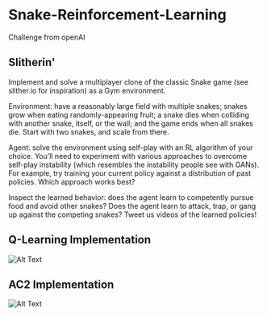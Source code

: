 # Snake-Reinforcement-Learning

Challenge from openAI

## Slitherin' 
Implement and solve a multiplayer clone of the classic Snake game (see slither.io for inspiration) as a Gym environment.

Environment: have a reasonably large field with multiple snakes; snakes grow when eating randomly-appearing fruit; a snake dies when colliding with another snake, itself, or the wall; and the game ends when all snakes die. Start with two snakes, and scale from there.


Agent: solve the environment using self-play with an RL algorithm of your choice. You’ll need to experiment with various approaches to overcome self-play instability (which resembles the instability people see with GANs). For example, try training your current policy against a distribution of past policies. Which approach works best?


Inspect the learned behavior: does the agent learn to competently pursue food and avoid other snakes? Does the agent learn to attack, trap, or gang up against the competing snakes? Tweet us videos of the learned policies!

## Q-Learning Implementation
![Alt Text](https://media.giphy.com/media/EFhVTQyZ2T72RO9wb7/giphy.gif)

## AC2 Implementation

![Alt Text](https://media.giphy.com/media/QVe99EW0vZAjwPzmu8/giphy.gif)

